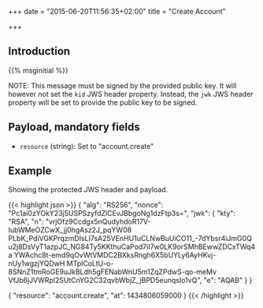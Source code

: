 +++
date = "2015-06-20T11:56:35+02:00"
title = "Create Account"

+++

## Introduction

{{% msginitial %}}

NOTE: This message must be signed by the provided public key. It will however
      not set the `kid` JWS header property. Instead, the `jwk` JWS header
      property will be set to provide the public key to be signed.

## Payload, mandatory fields

* `resource` (string): Set to "account.create"

## Example

Showing the protected JWS header and payload.

{{< highlight json >}}
{
  "alg": "RS256",
  "nonce": "Pc1ai0zYOkY23j5USPSzyfdZlCEvJBbgoNg1dzFtp3s=",
  "jwk": {
    "kty": "RSA",
    "n": "vrjOfz9Ccdgx5nQudyhdoR17V-IubWMeOZCwX_jj0hgAsz2J_pqYW08
          PLbK_PdiVGKPrqzmDIsLI7sA25VEnHU1uCLNwBuUiCO11_-7dYbsr4iJmG0Q
          u2j8DsVyT1azpJC_NG84Ty5KKthuCaPod7iI7w0LK9orSMhBEwwZDCxTWq4a
          YWAchc8t-emd9qOvWtVMDC2BXksRngh6X5bUYLy6AyHKvj-nUy1wgzjYQDwH
          MTplCoLtU-o-8SNnZ1tmRoGE9uJkBLdh5gFENabWnU5m1ZqZPdwS-qo-meMv
          VfJb6jJVWRpl2SUtCnYG2C32qvbWbjZ_jBPD5eunqsIo1vQ",
    "e": "AQAB"
  }
}

{
  "resource": "account.create",
  "at": 1434806059000
}
{{< /highlight >}}
